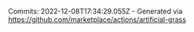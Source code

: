 Commits: 2022-12-08T17:34:29.055Z - Generated via https://github.com/marketplace/actions/artificial-grass
<br>
